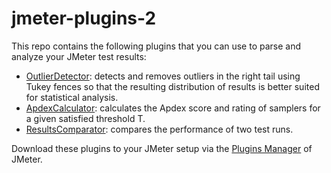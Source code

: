 # jmeter-plugins-2
This repo contains the following plugins that you can use to parse and analyze your JMeter test results:
* [OutlierDetector](https://github.com/rbourga/jmeter-plugins-2/blob/main/tools/outlierdetector/src/site/dat/wiki/RightTailOutlierDetection.wiki): detects and removes outliers in the right tail using Tukey fences so that the resulting distribution of results is better suited for statistical analysis.
* [ApdexCalculator](https://github.com/rbourga/jmeter-plugins-2/blob/main/tools/apdexcalculator/src/site/dat/wiki/ApdexScoreCalculator.wiki): calculates the Apdex score and rating of samplers for a given satisfied threshold T.
* [ResultsComparator](https://github.com/rbourga/jmeter-plugins-2/blob/main/tools/resultscomparator/src/site/dat/wiki/ResultsComparator.wiki): compares the performance of two test runs.

Download these plugins to your JMeter setup via the [Plugins Manager](http://jmeter-plugins.org/wiki/PluginsManager/) of JMeter.
